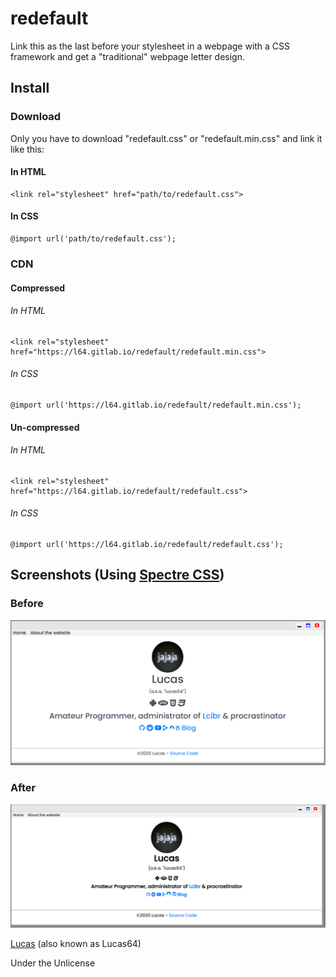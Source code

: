 # redefault
Link this as the last before your stylesheet in a webpage with a CSS framework and get a "traditional" webpage letter design.

## Install

### Download
Only you have to download "redefault.css" or "redefault.min.css" and link it like this:
#### In HTML
```
<link rel="stylesheet" href="path/to/redefault.css">
```
#### In CSS
```
@import url('path/to/redefault.css');
```

### CDN

#### Compressed
###### In HTML
```
<link rel="stylesheet" href="https://l64.gitlab.io/redefault/redefault.min.css">
```
###### In CSS
```
@import url('https://l64.gitlab.io/redefault/redefault.min.css');
```

#### Un-compressed
###### In HTML
```
<link rel="stylesheet" href="https://l64.gitlab.io/redefault/redefault.css">
```
###### In CSS
```
@import url('https://l64.gitlab.io/redefault/redefault.css');
```

## Screenshots (Using [Spectre CSS](https://picturepan2.github.io/spectre))
### Before
![Before image](img/before.png)
### After
![After image](img/after.png)


[Lucas](https://L64.repl.co) (also known as Lucas64)

Under the Unlicense
